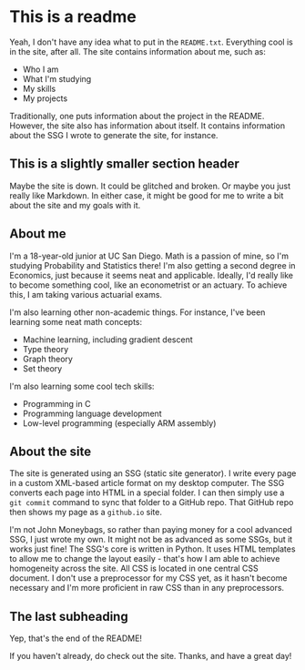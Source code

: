 # This is a readme

Yeah, I don't have any idea what to put in the `README.txt`.
Everything cool is in the site, after all.
The site contains information about me, such as:

- Who I am
- What I'm studying
- My skills
- My projects

Traditionally, one puts information about the project in the README.
However, the site also has information about itself.
It contains information about the SSG I wrote to generate the site, for instance.

## This is a slightly smaller section header

Maybe the site is down.
It could be glitched and broken.
Or maybe you just really like Markdown.
In either case, it might be good for me to write a bit about the site and my goals with it.

## About me

I'm a 18-year-old junior at UC San Diego.
Math is a passion of mine, so I'm studying Probability and Statistics there!
I'm also getting a second degree in Economics, just because it seems neat and applicable.
Ideally, I'd really like to become something cool, like an econometrist or an actuary.
To achieve this, I am taking various actuarial exams.

I'm also learning other non-academic things.
For instance, I've been learning some neat math concepts:

- Machine learning, including gradient descent
- Type theory
- Graph theory
- Set theory

I'm also learning some cool tech skills:

- Programming in C
- Programming language development
- Low-level programming (especially ARM assembly)

## About the site

The site is generated using an SSG (static site generator).
I write every page in a custom XML-based article format on my desktop computer.
The SSG converts each page into HTML in a special folder.
I can then simply use a `git commit` command to sync that folder to a GitHub repo.
That GitHub repo then shows my page as a `github.io` site.

I'm not John Moneybags, so rather than paying money for a cool advanced SSG, I just wrote my own.
It might not be as advanced as some SSGs, but it works just fine!
The SSG's core is written in Python.
It uses HTML templates to allow me to change the layout easily - that's how I am able to achieve homogeneity across the site.
All CSS is located in one central CSS document.
I don't use a preprocessor for my CSS yet, as it hasn't become necessary and I'm more proficient in raw CSS than in any preprocessors.

## The last subheading

Yep, that's the end of the README!

If you haven't already, do check out the site.
Thanks, and have a great day!

